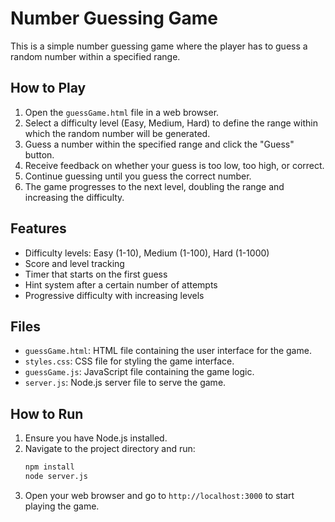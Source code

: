 # Number Guessing Game

This is a simple number guessing game where the player has to guess a random number within a specified range.

## How to Play

1. Open the `guessGame.html` file in a web browser.
2. Select a difficulty level (Easy, Medium, Hard) to define the range within which the random number will be generated.
3. Guess a number within the specified range and click the "Guess" button.
4. Receive feedback on whether your guess is too low, too high, or correct.
5. Continue guessing until you guess the correct number.
6. The game progresses to the next level, doubling the range and increasing the difficulty.

## Features

- Difficulty levels: Easy (1-10), Medium (1-100), Hard (1-1000)
- Score and level tracking
- Timer that starts on the first guess
- Hint system after a certain number of attempts
- Progressive difficulty with increasing levels

## Files

- `guessGame.html`: HTML file containing the user interface for the game.
- `styles.css`: CSS file for styling the game interface.
- `guessGame.js`: JavaScript file containing the game logic.
- `server.js`: Node.js server file to serve the game.

## How to Run

1. Ensure you have Node.js installed.
2. Navigate to the project directory and run:
    ```bash
    npm install
    node server.js
    ```
3. Open your web browser and go to `http://localhost:3000` to start playing the game.
<br><br>
